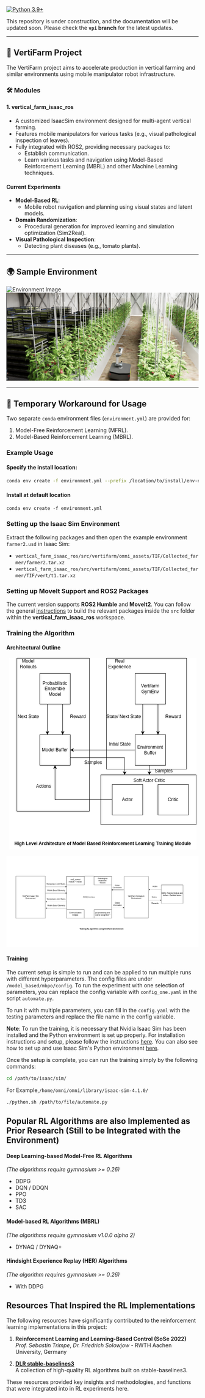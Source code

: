 [![Python 3.9+](https://img.shields.io/badge/python-3.7+-blue.svg)](https://www.python.org/downloads/release/python-360/)

This repository is under construction, and the documentation will be updated soon. Please check the **`vpi` branch** for the latest updates.

---

## 🌱 **VertiFarm Project**
The VertiFarm project aims to accelerate production in vertical farming and similar environments using mobile manipulator robot infrastructure.

### 🛠️ Modules
#### **1. vertical_farm_isaac_ros**
- A customized IsaacSim environment designed for multi-agent vertical farming.
- Features mobile manipulators for various tasks (e.g., visual pathological inspection of leaves).
- Fully integrated with ROS2, providing necessary packages to:
  - Establish communication.
  - Learn various tasks and navigation using Model-Based Reinforcement Learning (MBRL) and other Machine Learning techniques.

#### **Current Experiments**
- **Model-Based RL**:
  - Mobile robot navigation and planning using visual states and latent models.
- **Domain Randomization**:
  - Procedural generation for improved learning and simulation optimization (Sim2Real).
- **Visual Pathological Inspection**:
  - Detecting plant diseases (e.g., tomato plants).

---

## 🌍 **Sample Environment**
![Environment Image](docs/env.png)
![Tomato Inspection](docs/tif.png)

---

## 🔧 **Temporary Workaround for Usage**
Two separate `conda` environment files (`environment.yml`) are provided for:
1. Model-Free Reinforcement Learning (MFRL).
2. Model-Based Reinforcement Learning (MBRL).

### Example Usage
#### Specify the install location:
```bash
conda env create -f environment.yml --prefix /location/to/install/env-name
 ```
#### Install at default location
 ```
 conda env create -f environment.yml
 ```
### Setting up the Isaac Sim Environment

Extract the following packages and then open the example environment `farmer2.usd` in Isaac Sim:

- `vertical_farm_isaac_ros/src/vertifarm/omni_assets/TIF/Collected_farmer/farmer2.tar.xz`
- `vertical_farm_isaac_ros/src/vertifarm/omni_assets/TIF/Collected_farmer/TIF/vert/t1.tar.xz`

### Setting up MoveIt Support and ROS2 Packages

The current version supports **ROS2 Humble** and **MoveIt2**. You can follow the general [instructions](https://docs.ros.org/en/eloquent/Tutorials/Creating-Your-First-ROS2-Package.html#build-a-package) to build the relevant packages inside the `src` folder within the **vertical_farm_isaac_ros** workspace.

### Training the Algorithm

#### Architectural Outline

<p align="center">
  <img src="docs/arch_v2.png" alt="Block Diagram Outline" />
</p>

![Block Diagram Outline](docs/VertiFarm.png)
#### Training

The current setup is simple to run and can be applied to run multiple runs with different hyperparameters. The config files are under `/model_based/mbpo/config`. To run the experiment with one selection of parameters, you can replace the config variable with `config_one.yaml` in the script `automate.py`. 

To run it with multiple parameters, you can fill in the `config.yaml` with the testing parameters and replace the file name in the config variable.

**Note**: To run the training, it is necessary that Nvidia Isaac Sim has been installed and the Python environment is set up properly. For installation instructions and setup, please follow the instructions [here](https://docs.omniverse.nvidia.com/isaacsim/latest/installation/index.html). You can also see how to set up and use Isaac Sim's Python environment [here](https://docs.omniverse.nvidia.com/isaacsim/latest/manual_standalone_python.html).

Once the setup is complete, you can run the training simply by the following commands:

```bash
cd /path/to/isaac/sim/
```
For Example,```/home/omni/omni/library/isaac-sim-4.1.0/```
```bash
./python.sh /path/to/file/automate.py
```

## Popular RL Algorithms are also Implemented as Prior Research (Still to be Integrated with the Environment)

#### Deep Learning-based Model-Free RL Algorithms
*(The algorithms require gymnasium >= 0.26)*

- DDPG
- DQN / DDQN
- PPO
- TD3
- SAC

#### Model-based RL Algorithms (MBRL)
*(The algorithms require gymnasium v1.0.0 alpha 2)*

- DYNAQ / DYNAQ+

#### Hindsight Experience Replay (HER) Algorithms
*(The algorithm requires gymnasium >= 0.26)*

- With DDPG

## Resources That Inspired the RL Implementations

The following resources have significantly contributed to the reinforcement learning implementations in this project:

1. **Reinforcement Learning and Learning-Based Control (SoSe 2022)**  
   *Prof. Sebastin Trimpe*, *Dr. Friedrich Solowjow* - RWTH Aachen University, Germany

2. **[DLR stable-baselines3](https://github.com/DLR-RM/stable-baselines3/tree/master)**  
   A collection of high-quality RL algorithms built on stable-baselines3.

These resources provided key insights and methodologies, and functions that were integrated into in RL experiments here.
